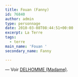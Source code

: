```yaml
---
title: Fouan (Fanny)
id: 76840
author: admin
type: personnage
date: 2010-03-08T08:44:51+00:00
excerpt: La Terre
tags:
  - terre
main_name: 'Fouan '
secondary_name: Fanny

---
```

— Voir [DELHOMME (Madame)][1].

 [1]: http://